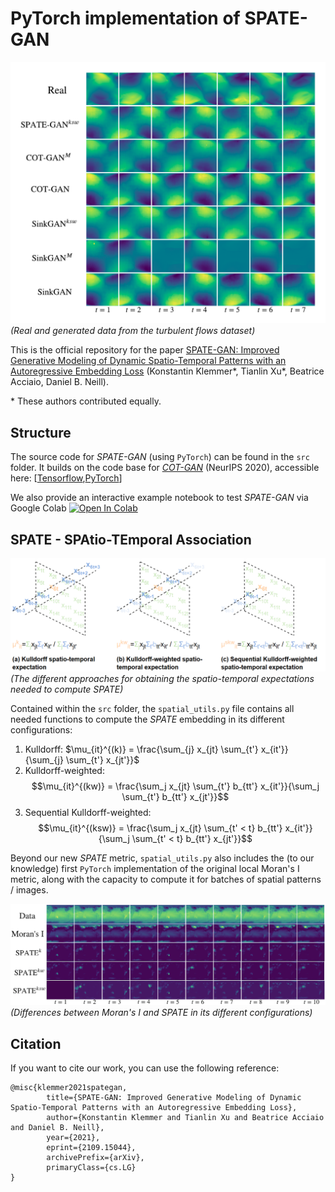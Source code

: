 # PyTorch implementation of SPATE-GAN

![Real and generated data from the turbulent flows dataset](https://raw.githubusercontent.com/konstantinklemmer/spate-gan/main/images/tf.png)
*(Real and generated data from the turbulent flows dataset)*

This is the official repository for the paper [SPATE-GAN: Improved Generative Modeling of Dynamic Spatio-Temporal Patterns with an Autoregressive Embedding Loss](https://arxiv.org/abs/2109.15044/) (Konstantin Klemmer\*, Tianlin Xu\*, Beatrice Acciaio, Daniel B. Neill).

\* These authors contributed equally.

## Structure

The source code for *SPATE-GAN* (using `PyTorch`) can be found in the `src` folder. It builds on the code base for *[COT-GAN](https://papers.nips.cc/paper/2020/file/641d77dd5271fca28764612a028d9c8e-Paper.pdf)* (NeurIPS 2020), accessible here: \[[Tensorflow](https://github.com/tianlinxu312/cot-gan),[PyTorch](https://github.com/tianlinxu312/cot-gan-pytorch)\]

We also provide an interactive example notebook to test *SPATE-GAN* via Google Colab [![Open In Colab](https://colab.research.google.com/assets/colab-badge.svg)](https://colab.research.google.com/github/konstantinklemmer/spate-gan/blob/master/spate_gan_example.ipynb)

## SPATE - SPAtio-TEmporal Association

![The different approaches for obtaining the spatio-temporal expectations needed to compute SPATE](https://raw.githubusercontent.com/konstantinklemmer/spate-gan/main/images/stx.png)
*(The different approaches for obtaining the spatio-temporal expectations needed to compute SPATE)*

Contained within the `src` folder, the `spatial_utils.py` file contains all needed functions to compute the *SPATE* embedding in its different configurations: 

1. Kulldorff: $\mu_{it}^{(k)} = \frac{\sum_{j} x_{jt} \sum_{t'} x_{it'}}{\sum_{j} \sum_{t'} x_{jt'}}$
2. Kulldorff-weighted: $$\mu_{it}^{(kw)} = \frac{\sum_j x_{jt} \sum_{t'} b_{tt'} x_{it'}}{\sum_j \sum_{t'} b_{tt'} x_{jt'}}$$
3. Sequential Kulldorff-weighted: $$\mu_{it}^{(ksw)} = \frac{\sum_j x_{jt} \sum_{t' < t} b_{tt'} x_{it'}}{\sum_j \sum_{t' < t} b_{tt'} x_{jt'}}$$

Beyond our new *SPATE* metric, `spatial_utils.py` also includes the (to our knowledge) first `PyTorch` implementation of the original local Moran's I metric, along with the capacity to compute it for batches of spatial patterns / images.  

![Differences between Moran's I and SPATE in its different configurations](https://raw.githubusercontent.com/konstantinklemmer/spate-gan/main/images/emb.png)
*(Differences between Moran's I and SPATE in its different configurations)*
	
## Citation 

If you want to cite our work, you can use the following reference:

```
@misc{klemmer2021spategan,
	    title={SPATE-GAN: Improved Generative Modeling of Dynamic Spatio-Temporal Patterns with an Autoregressive Embedding Loss},
	    author={Konstantin Klemmer and Tianlin Xu and Beatrice Acciaio and Daniel B. Neill},
	    year={2021},
	    eprint={2109.15044},
	    archivePrefix={arXiv},
	    primaryClass={cs.LG}
}
```
